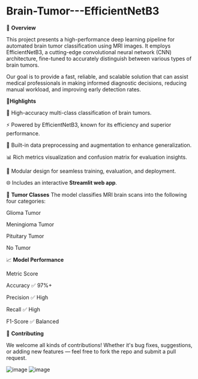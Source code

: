 # Brain-Tumor---EfficientNetB3

📌 **Overview**

This project presents a high-performance deep learning pipeline for automated brain tumor classification using MRI images.
It employs EfficientNetB3, a cutting-edge convolutional neural network (CNN) architecture,
fine-tuned to accurately distinguish between various types of brain tumors.

Our goal is to provide a fast, reliable, and scalable solution that can assist medical professionals in making informed diagnostic decisions, 
reducing manual workload, and improving early detection rates.


🚀**Highlights**

🎯 High-accuracy multi-class classification of brain tumors.

⚡ Powered by EfficientNetB3, known for its efficiency and superior performance.

🧹 Built-in data preprocessing and augmentation to enhance generalization.

📊 Rich metrics visualization and confusion matrix for evaluation insights.

🔁 Modular design for seamless training, evaluation, and deployment.

🌐 Includes an interactive **Streamlit web app**.



🧠 **Tumor Classes**
The model classifies MRI brain scans into the following four categories:

Glioma Tumor

Meningioma Tumor

Pituitary Tumor

No Tumor


📈 **Model Performance**

Metric	Score

Accuracy	✅ 97%+

Precision	✅ High

Recall	  ✅ High

F1-Score	✅ Balanced


🙌 **Contributing**

We welcome all kinds of contributions! Whether it's bug fixes, suggestions, or adding new features — feel free to fork the repo and submit a pull request.


![image](https://github.com/user-attachments/assets/80870ad2-bed4-4c02-9494-707b76e1decd)
![image](https://github.com/user-attachments/assets/0e11f862-3046-4652-9f1a-dffb3385c58e)
